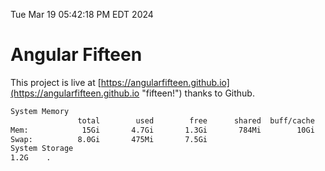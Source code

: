 Tue Mar 19 05:42:18 PM EDT 2024

# Angular Fifteen


This project is live at [https://angularfifteen.github.io](https://angularfifteen.github.io "fifteen!") thanks to Github.

```bash
System Memory
               total        used        free      shared  buff/cache   available
Mem:            15Gi       4.7Gi       1.3Gi       784Mi        10Gi        10Gi
Swap:          8.0Gi       475Mi       7.5Gi
System Storage
1.2G	.
```
```bash
